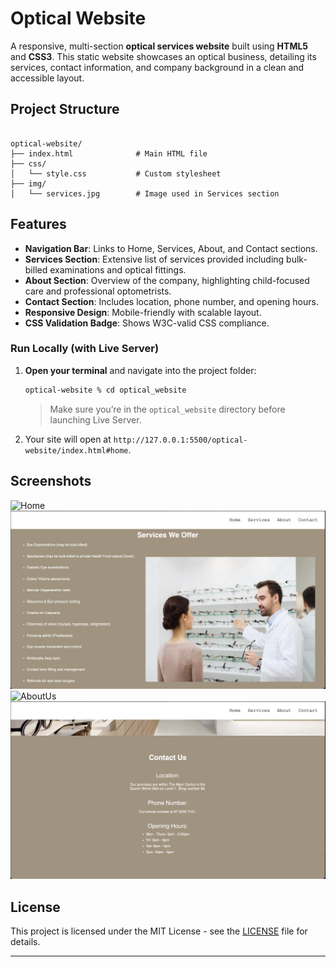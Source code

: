 # Optical Website

A responsive, multi-section **optical services website** built using **HTML5** and **CSS3**. This static website showcases an optical business, detailing its services, contact information, and company background in a clean and accessible layout.

## Project Structure

```

optical-website/
├── index.html              # Main HTML file
├── css/
│   └── style.css           # Custom stylesheet
├── img/
│   └── services.jpg        # Image used in Services section

```

## Features

- **Navigation Bar**: Links to Home, Services, About, and Contact sections.
- **Services Section**: Extensive list of services provided including bulk-billed examinations and optical fittings.
- **About Section**: Overview of the company, highlighting child-focused care and professional optometrists.
- **Contact Section**: Includes location, phone number, and opening hours.
- **Responsive Design**: Mobile-friendly with scalable layout.
- **CSS Validation Badge**: Shows W3C-valid CSS compliance.

### Run Locally (with Live Server)

1. **Open your terminal** and navigate into the project folder:

   ```bash
   optical-website % cd optical_website
   ```

   > Make sure you’re in the `optical_website` directory before launching Live Server.

2. Your site will open at `http://127.0.0.1:5500/optical-website/index.html#home`.

## Screenshots

![Home](docs/screenshots/title.png)
![Services](docs/screenshots/services.png)
![AboutUs](docs/screenshots/aboutUs.png)
![Contact](docs/screenshots/contact.png)

## License

This project is licensed under the MIT License - see the [LICENSE](LICENSE) file for details.

---
